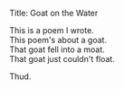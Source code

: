 Title: Goat on the Water

This is a poem I wrote.  
This poem's about a goat.  
That goat fell into a moat.  
That goat just couldn't float.

Thud.
